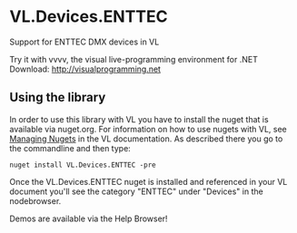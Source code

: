 # VL.Devices.ENTTEC
Support for ENTTEC DMX devices in VL

Try it with vvvv, the visual live-programming environment for .NET  
Download: http://visualprogramming.net

## Using the library
In order to use this library with VL you have to install the nuget that is available via nuget.org. For information on how to use nugets with VL, see [Managing Nugets](https://thegraybook.vvvv.org/reference/libraries/dependencies.html#manage-nugets) in the VL documentation. As described there you go to the commandline and then type:

    nuget install VL.Devices.ENTTEC -pre

Once the VL.Devices.ENTTEC nuget is installed and referenced in your VL document you'll see the category "ENTTEC" under "Devices" in the nodebrowser. 

Demos are available via the Help Browser!